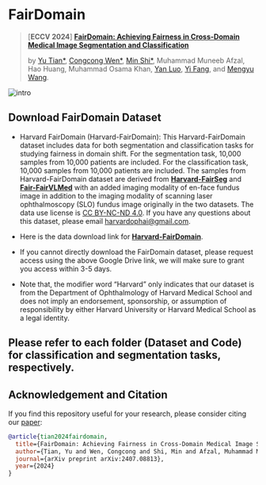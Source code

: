# FairDomain
> [**ECCV 2024**] [**FairDomain: Achieving Fairness in Cross-Domain Medical Image Segmentation and Classification**](https://arxiv.org/pdf/2407.08813)
>
> by [Yu Tian*](https://yutianyt.com/), [Congcong Wen*](https://wencc.xyz/), [Min Shi*](https://shiminxst.github.io/index.html), Muhammad Muneeb Afzal, Hao Huang, Muhammad Osama Khan, [Yan Luo](https://luoyan407.github.io/), [Yi Fang](https://engineering.nyu.edu/faculty/yi-fang), and [Mengyu Wang](https://ophai.hms.harvard.edu/team/dr-wang/).
>
![intro](https://github.com/Harvard-Ophthalmology-AI-Lab/FairDomain/assets/19222962/e6d5afe0-8262-473a-83e3-381b3f51cbbd)




## Download FairDomain Dataset
* Harvard FairDomain (Harvard-FairDomain): This Harvard-FairDomain dataset includes data for both segmentation and classification tasks for studying fairness in domain shift. For the segmentation task, 10,000 samples from 10,000 patients are included. For the classification task, 10,000 samples from 10,000 patients are included. The samples from Harvard-FairDomain dataset are derived from [**Harvard-FairSeg**](https://github.com/Harvard-Ophthalmology-AI-Lab/FairSeg) and [**Fair-FairVLMed**](https://github.com/Harvard-Ophthalmology-AI-Lab/FairCLIP) with an added imaging modality of en-face fundus image in addition to the imaging modality of scanning laser ophthalmoscopy (SLO) fundus image originally in the two datasets. The data use license is [CC BY-NC-ND 4.0](https://creativecommons.org/licenses/by-nc-nd/4.0/). If you have any questions about this dataset, please email [harvardophai@gmail.com](harvardophai@gmail.com).
  
* Here is the data download link for [**Harvard-FairDomain**](https://drive.google.com/drive/folders/1huH93JVeXMj9rK6p1OZRub868vv0UK0O?usp=drive_link).

* If you cannot directly download the FairDomain dataset, please request access using the above Google Drive link, we will make sure to grant you access within 3-5 days.

* Note that, the modifier word “Harvard” only indicates that our dataset is from the Department of Ophthalmology of Harvard Medical School and does not imply an endorsement, sponsorship, or assumption of responsibility by either Harvard University or Harvard Medical School as a legal identity. 


## Please refer to each folder (Dataset and Code) for classification and segmentation tasks, respectively.

## Acknowledgement and Citation


If you find this repository useful for your research, please consider citing our [paper](https://arxiv.org/pdf/2407.08813):

```bibtex
@article{tian2024fairdomain,
  title={FairDomain: Achieving Fairness in Cross-Domain Medical Image Segmentation and Classification},
  author={Tian, Yu and Wen, Congcong and Shi, Min and Afzal, Muhammad Muneeb and Huang, Hao and Khan, Muhammad Osama and Luo, Yan and Fang, Yi and Wang, Mengyu},
  journal={arXiv preprint arXiv:2407.08813},
  year={2024}
}

```
